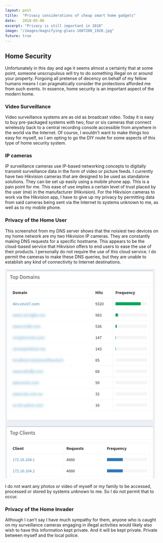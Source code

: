 ```yaml
---
layout: post
title:  "Privacy considerations of cheap smart home gadgets"
date:   2018-05-06
excerpt: "Privacy is still important in 2018"
image: "/images/magnifying-glass-1607208_1920.jpg"
future: true
---
```


## Home Security
Unfortunately in this day and age it seems almost a certainty that at some point, someone unscrupulous will try to do something illegal on or around your property. Forgoing all pretense of decency on behalf of my fellow humans means I can pragmatically consider the protections afforded me from such events. In essence, home security is an important aspect of the modern home.

### Video Surveillance
Video surveillance systems are as old as broadcast video. Today it is easy to buy pre-packaged systems with two, four or six cameras that connect wirelessly back to a central recording console accessible from anywhere in the world via the Internet. Of course, I wouldn't want to make things too easy for myself, so I am opting to go the DIY route for some aspects of this type of home security system.

### IP cameras
IP surveillance cameras use IP-based networking concepts to digitally transmit surveillance data in the form of video or picture feeds. I currently have two Hikvision cameras that are designed to be used as standalone solutions. They can be set up easily using a mobile phone app. This is a pain point for me. This ease of use implies a certain level of trust placed by the user (me) in the manufacturer (Hikvision). For the Hikvision cameras to work via the Hikvision app, I have to give up my privacy by permitting data from said cameras being sent via the Internet to systems unknown to me, as well as to my mobile phone.

### Privacy of the Home User
This screenshot from my DNS server shows that the noisiest two devices on my home network are my two Hikvision IP cameras. They are constantly making DNS requests for a specific hostname. This appears to be the cloud-based service that Hikvision offers to end users to ease the use of their products. I personally do not require the use of this cloud service. I do permit the cameras to make these DNS queries, but they are unable to establish any kind of connectivity to Internet destinations.

![Hikvision IP Camera DNS query log](/images/hikvision-dev-ezviz7-dns-requests.png)


I do not want any photos or video of myself or my family to be accessed, processed or stored by systems unknown to me. So I do not permit that to occur.

### Privacy of the Home Invader
Although I can't say I have much sympathy for them, anyone who is caught on my surveillance cameras engaging in illegal activities would likely also wish to have this information kept private. And it will be kept private. Private between myself and the local police.
